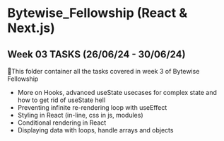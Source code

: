 # Bytewise_Fellowship (React & Next.js)
## Week 03 TASKS (26/06/24 - 30/06/24)

📌This folder container all the tasks covered in week 3 of Bytewise Fellowship

- More on Hooks, advanced useState usecases for complex state and how to get rid of useState hell
- Preventing infinite re-rendering loop with useEffect
- Styling in React (in-line, css in js, modules)
- Conditional rendering in React
- Displaying data with loops, handle arrays and objects

